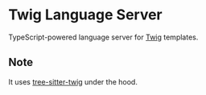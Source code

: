 # Twig Language Server

TypeScript-powered language server for [Twig](https://twig.symfony.com) templates.

## Note
It uses [tree-sitter-twig](https://github.com/kaermorchen/tree-sitter-twig) under the hood.
